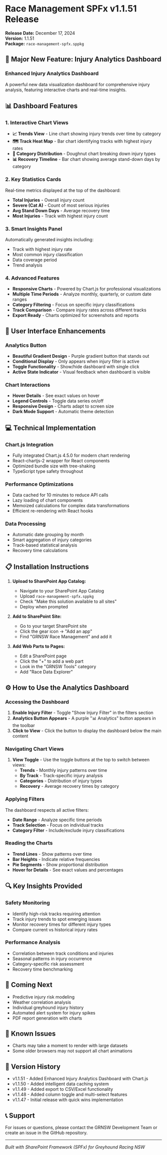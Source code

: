 # Race Management SPFx v1.1.51 Release

**Release Date:** December 17, 2024  
**Version:** 1.1.51  
**Package:** `race-management-spfx.sppkg`

## 🎉 Major New Feature: Injury Analytics Dashboard

### Enhanced Injury Analytics Dashboard
A powerful new data visualization dashboard for comprehensive injury analysis, featuring interactive charts and real-time insights.

## 📊 Dashboard Features

### 1. **Interactive Chart Views**
- **📈 Trends View** - Line chart showing injury trends over time by category
- **🗺️ Track Heat Map** - Bar chart identifying tracks with highest injury rates
- **🍩 Category Distribution** - Doughnut chart breaking down injury types
- **📊 Recovery Timeline** - Bar chart showing average stand-down days by category

### 2. **Key Statistics Cards**
Real-time metrics displayed at the top of the dashboard:
- **Total Injuries** - Overall injury count
- **Severe (Cat A)** - Count of most serious injuries
- **Avg Stand Down Days** - Average recovery time
- **Most Injuries** - Track with highest injury count

### 3. **Smart Insights Panel**
Automatically generated insights including:
- Track with highest injury rate
- Most common injury classification
- Data coverage period
- Trend analysis

### 4. **Advanced Features**
- **Responsive Charts** - Powered by Chart.js for professional visualizations
- **Multiple Time Periods** - Analyze monthly, quarterly, or custom date ranges
- **Category Filtering** - Focus on specific injury classifications
- **Track Comparison** - Compare injury rates across different tracks
- **Export Ready** - Charts optimized for screenshots and reports

## 🎨 User Interface Enhancements

### Analytics Button
- **Beautiful Gradient Design** - Purple gradient button that stands out
- **Conditional Display** - Only appears when injury filter is active
- **Toggle Functionality** - Show/hide dashboard with single click
- **Active State Indicator** - Visual feedback when dashboard is visible

### Chart Interactions
- **Hover Details** - See exact values on hover
- **Legend Controls** - Toggle data series on/off
- **Responsive Design** - Charts adapt to screen size
- **Dark Mode Support** - Automatic theme detection

## 💻 Technical Implementation

### Chart.js Integration
- Fully integrated Chart.js 4.5.0 for modern chart rendering
- React-chartjs-2 wrapper for React components
- Optimized bundle size with tree-shaking
- TypeScript type safety throughout

### Performance Optimizations
- Data cached for 10 minutes to reduce API calls
- Lazy loading of chart components
- Memoized calculations for complex data transformations
- Efficient re-rendering with React hooks

### Data Processing
- Automatic date grouping by month
- Smart aggregation of injury categories
- Track-based statistical analysis
- Recovery time calculations

## 📋 Installation Instructions

1. **Upload to SharePoint App Catalog:**
   - Navigate to your SharePoint App Catalog
   - Upload `race-management-spfx.sppkg`
   - Check "Make this solution available to all sites"
   - Deploy when prompted

2. **Add to SharePoint Site:**
   - Go to your target SharePoint site
   - Click the gear icon → "Add an app"
   - Find "GRNSW Race Management" and add it

3. **Add Web Parts to Pages:**
   - Edit a SharePoint page
   - Click the "+" to add a web part
   - Look in the "GRNSW Tools" category
   - Add "Race Data Explorer"

## ⚙️ How to Use the Analytics Dashboard

### Accessing the Dashboard
1. **Enable Injury Filter** - Toggle "Show Injury Filter" in the filters section
2. **Analytics Button Appears** - A purple "📊 Analytics" button appears in the toolbar
3. **Click to View** - Click the button to display the dashboard below the main content

### Navigating Chart Views
1. **View Toggle** - Use the toggle buttons at the top to switch between views:
   - **Trends** - Monthly injury patterns over time
   - **By Track** - Track-specific injury analysis
   - **Categories** - Distribution of injury types
   - **Recovery** - Average recovery times by category

### Applying Filters
The dashboard respects all active filters:
- **Date Range** - Analyze specific time periods
- **Track Selection** - Focus on individual tracks
- **Category Filter** - Include/exclude injury classifications

### Reading the Charts
- **Trend Lines** - Show patterns over time
- **Bar Heights** - Indicate relative frequencies
- **Pie Segments** - Show proportional distribution
- **Hover for Details** - See exact values and percentages

## 🔍 Key Insights Provided

### Safety Monitoring
- Identify high-risk tracks requiring attention
- Track injury trends to spot emerging issues
- Monitor recovery times for different injury types
- Compare current vs historical injury rates

### Performance Analysis
- Correlation between track conditions and injuries
- Seasonal patterns in injury occurrence
- Category-specific risk assessment
- Recovery time benchmarking

## 🚀 Coming Next
- Predictive injury risk modeling
- Weather correlation analysis
- Individual greyhound injury history
- Automated alert system for injury spikes
- PDF report generation with charts

## 📝 Known Issues
- Charts may take a moment to render with large datasets
- Some older browsers may not support all chart animations

## 🔄 Version History
- v1.1.51 - Added Enhanced Injury Analytics Dashboard with Chart.js
- v1.1.50 - Added intelligent data caching system
- v1.1.49 - Added export to CSV/Excel functionality
- v1.1.48 - Added column toggle and multi-select features
- v1.1.47 - Initial release with quick wins implementation

## 📞 Support
For issues or questions, please contact the GRNSW Development Team or create an issue in the GitHub repository.

---

*Built with SharePoint Framework (SPFx) for Greyhound Racing NSW*